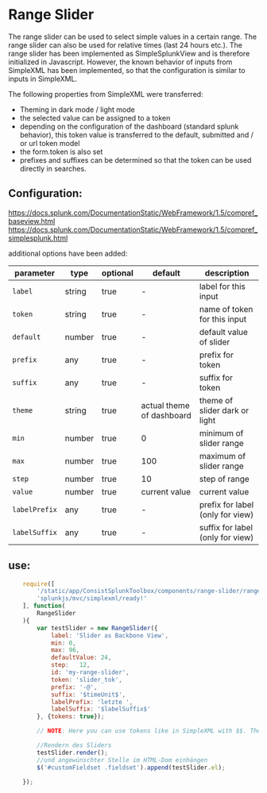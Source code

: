# Range Slider

The range slider can be used to select simple values ​​in a certain range. The range slider can also be used for relative times (last 24 hours etc.). The range slider has been implemented as SimpleSplunkView and is therefore initialized in Javascript. However, the known behavior of inputs from SimpleXML has been implemented, so that the configuration is similar to inputs in SimpleXML.

The following properties from SimpleXML were transferred:
- Theming in dark mode / light mode
- the selected value can be assigned to a token
- depending on the configuration of the dashboard (standard splunk behavior), this token value is transferred to the default, submitted and / or url token model
- the form.token is also set
- prefixes and suffixes can be determined so that the token can be used directly in searches.


## Configuration: 


https://docs.splunk.com/DocumentationStatic/WebFramework/1.5/compref_baseview.html
https://docs.splunk.com/DocumentationStatic/WebFramework/1.5/compref_simplesplunk.html 


additional options have been added:

| parameter           | type               | optional | default             | description                           |
| ---------           | -------------------| ---------| --------------------| --------------------------------------|
| `label`             | string             | true     | -                   | label for this input                  |
| `token`             | string             | true     | -                   | name of token for this input          |
| `default`           | number             | true     | -                   | default value of slider               |
| `prefix`            | any                | true     | -                   | prefix for token                      |
| `suffix`            | any                | true     | -                   | suffix for token                      |
| `theme`             | string             | true     | actual theme of dashboard | theme of slider dark or light   |
| `min`               | number             | true     | 0                   | minimum of slider range               |
| `max`               | number             | true     | 100                 | maximum of slider range               |
| `step`              | number             | true     | 10                  | step of range                         |
| `value`             | number             | true     | current value       | current value                         |
| `labelPrefix`       | any                | true     | -                   | prefix for label (only for view)      |
| `labelSuffix`       | any                | true     | -                   | suffix for label (only for view)      |


## use: 

```javascript
    require([
        '/static/app/ConsistSplunkToolbox/components/range-slider/rangeSlider.js',
        'splunkjs/mvc/simplexml/ready!'
    ], function( 
        RangeSlider
    ){
        var testSlider = new RangeSlider({
            label: 'Slider as Backbone View',
            min: 0,
            max: 96,
            defaultValue: 24,
            step:   12,
            id: 'my-range-slider',
            token: 'slider_tok',
            prefix: '-@',
            suffix: '$timeUnit$',
            labelPrefix: 'letzte ',
            labelSuffix: '$labelSuffix$'
        }, {tokens: true});

        // NOTE: Here you can use tokens like in SimpleXML with $$. These also update automatically when the value changes.

        //Rendern des Sliders
        testSlider.render();
        //und angewünschter Stelle im HTML-Dom einhängen    
        $('#customFieldset .fieldset').append(testSlider.el);

    });
```
